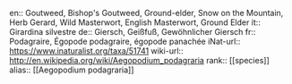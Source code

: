 

en:: Goutweed, Bishop's Goutweed, Ground-elder, Snow on the Mountain, Herb Gerard, Wild Masterwort, English Masterwort, Ground Elder
it:: Girardina silvestre
de:: Giersch, Geißfuß, Gewöhnlicher Giersch
fr:: Podagraire, Égopode podagraire, égopode panachée
iNat-url:: https://www.inaturalist.org/taxa/51741
wiki-url:: http://en.wikipedia.org/wiki/Aegopodium_podagraria
rank:: [[species]]
alias:: [[Aegopodium podagraria]]